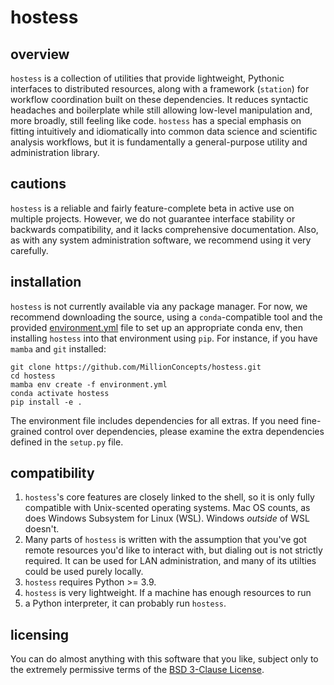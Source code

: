 # hostess

## overview

`hostess` is a collection of utilities that provide lightweight, Pythonic
interfaces to distributed resources, along with a framework (`station`) for 
workflow coordination built on these dependencies. It reduces syntactic 
headaches and boilerplate while still allowing low-level manipulation and, 
more broadly, still feeling like code. `hostess` has a special emphasis on 
fitting intuitively and idiomatically into common data science and scientific 
analysis workflows, but it is fundamentally a general-purpose utility and 
administration library.

## cautions

`hostess` is a reliable and fairly feature-complete beta in active use on 
multiple projects. However, we do not guarantee interface stability or 
backwards compatibility, and it lacks comprehensive documentation. Also, as
with any system administration software, we recommend using it very carefully.

## installation

`hostess` is not currently available via any package manager. 
For now, we recommend downloading the source, using a `conda`-compatible tool 
and the provided [environment.yml](environment.yml) file to set up an 
appropriate conda env, then installing `hostess` into that environment using 
`pip`. For instance, if you have `mamba` and `git` installed:
```
git clone https://github.com/MillionConcepts/hostess.git
cd hostess
mamba env create -f environment.yml
conda activate hostess
pip install -e .
```
The environment file includes dependencies for all extras. If you need 
fine-grained control over dependencies, please examine the extra dependencies 
defined in the `setup.py` file.

## compatibility
1. `hostess`'s core features are closely linked to the shell, so it is 
only fully compatible with Unix-scented operating systems. Mac OS counts, 
as does Windows Subsystem for Linux (WSL). Windows *outside* of WSL doesn't.
2. Many parts of `hostess` is written with the assumption that you've got 
remote resources you'd like to interact with, but dialing out is not strictly 
required. It can be used for LAN administration, and many of its utilties 
could be used purely locally.
3. `hostess` requires Python >= 3.9.
4. `hostess` is very lightweight. If a machine has enough resources to run 
5. a Python interpreter, it can probably run `hostess`.  

## licensing

You can do almost anything with this software that you like, subject only to 
the extremely permissive terms of the [BSD 3-Clause License](LICENSE).
